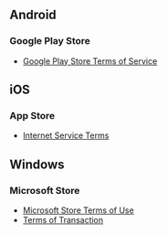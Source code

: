 ## Android
### Google Play Store


- [Google Play Store Terms of Service](https://play.google.com/intl/en-US_fi/about/play-terms.html)


## iOS
### App Store


- [Internet Service Terms](https://www.apple.com/legal/internet-services/)


## Windows
### Microsoft Store


- [Microsoft Store Terms of Use](https://www.microsoft.com/legal/terms-of-use)
- [Terms of Transaction](https://www.microsoft.com/en-us/store/b/terms-of-sale?rtc=1)